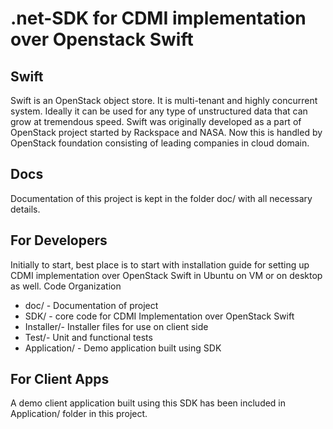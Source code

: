 .net-SDK for CDMI implementation over Openstack Swift
========

Swift
---------
Swift is an OpenStack object store. It is multi-tenant and highly concurrent system. Ideally it can be used for any type of unstructured data that can grow at tremendous speed.
Swift was originally developed as a part of OpenStack project started by Rackspace and NASA. Now this is handled by OpenStack foundation consisting of leading companies in cloud domain.

Docs
----------
Documentation of this project is kept in the folder  doc/ with all necessary details.

For Developers
---------
Initially to start, best place is to start with installation guide for setting up CDMI implementation over OpenStack Swift in Ubuntu on VM or on desktop as well.
Code Organization
*	doc/ - Documentation of project
*	SDK/ - core code for CDMI Implementation over OpenStack Swift
*	Installer/- Installer files for use on client side
*	Test/- Unit and functional tests 
*	Application/ - Demo application built using SDK

For Client Apps
----------
A demo client application built using this SDK has been included in Application/ folder in this project.
